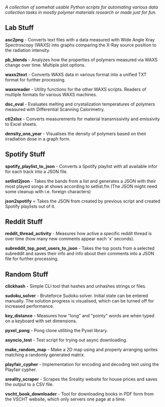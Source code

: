 *A collection of somwhat usable Python scripts for automating various data collection tasks in mostly polymer materials research or made just for fun.*

## Lab Stuff

**asc2png** - Converts text files with a data measured with Wide Angle Xray Spectroscopy (WAXS) into graphs comparing the X-Ray source position to the radiation intensity.

**pb_blends** - Analyzes how the properties of polymers measured via WAXS change over time. Multiple plot options.

**waxs2text** - Converts WAXS data in various format into a unified TXT format for further processing.

**waxsreader** - Utility functions for the other WAXS scripts. Readers of multiple formats for various WAXS machines.

**dsc_eval** - Evaluates melting and crystalization temperatures of polymers measured with Differential Scanning Calorimetry.

**cti2xlsx** - Converts measurements for material transmissivity and emissivity to Excel sheets.

**density_one_year** - Visualises the density of polymers based on their irradiation dose in a graph form.


## Spotify Stuff

**spotify_playlist_to_json** - Converts a Spotify playlist with all available infor for each track into a JSON file.

**setlist2json** - Takes the bands from a list and generates a JSON with their most played songs at shows according to setlist.fm (The JSON might need some cleanup with i.e. foreign characters)

**json2spotify** = Takes the JSON from created by previous script and created Spotify playlists out of it.


## Reddit Stuff

**reddit_thread_activity** - Measures how active a specific reddit thread is over time (how many new comments appear each 'x' seconds).

**subreddit_top_post_users_to_json** - Takes the top posts from a selected subreddit and saves their info and info about their comments into a JSON file for further processing.


## Random Stuff

**clickhash** - Simple CLI tool that hashes and unhashes strings or files.

**sudoku_solver** - Bruteforce Sudoku solver. Initial state can be entered manually. The solution progress is visualised, which can be turned off for increased performance.

**key_distance** - Measures how "long" and "pointy" words are when typed on a keyboard with set dimensions.

**pyxel_pong** - Pong clone utiliting the Pyxel library.

**asyncio_test** - Test script for trying out async downloading.

**make_random_map** - Make a 2D map using and properly arranging sprites matching a randomly generated matrix.

**playfair_cypher** - Implementation for encoding and decoding text using the Playfair cypher.

**sreality_scraper** - Scrapes the Sreality website for house prices and saves the output to a CSV file.

**vscht_book_downloader** - Tool for downloading books in PDF form from the VSCHT website, which only servers one page at a time.
